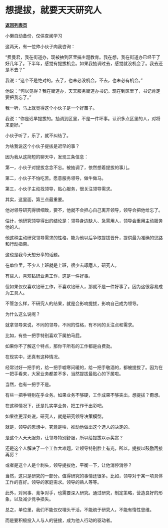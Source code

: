 # 想提拔，就要天天研究人

[**返回列表页**](/gzh/费曼的小茶馆)

小懒自动备份，仅供查阅学习

这两天，有一位帅小伙子向我咨询：

  

“费曼君，我在街道办，现被抽到区里搞主题教育。我在想，我在街道办已经干了好几年了。下半年，感觉有提拔机会。如果我抽调过去，感觉就没机会了。我去还是不去？”

  

我说：“这个不是绝对的。去了，也未必没机会。不去，也未必有机会。”

  

他说：“何以见得？我在街道办，天天服务街道办书记。现在到区里了，书记肯定要把我忘了。”

  

我一听，马上就觉得这个小伙子是一个好苗子。

  

我说：“你是迟早提拔的。抽调到区里，不是一件坏事。认识多点区里的人，对将来更好。”

  

小伙子听了，乐了，就不纠结了。

  

为啥我说这个小伙子提拔是迟早的事？

  

因为我从这简短的聊天中，发现三条信息：

  

第一，小伙子对提拔念念不忘。被抽调了，依然想着提拔的事儿。

  

第二，小伙子不怕吃苦。愿意服务领导，做牛做马。

  

第三，小伙子主动找领导，贴心服务，很关注领导需求。

  

其实，这里面，第三点最重要。

  

他对领导研究得很细致，要不，他就不会担心自己离开领导，领导会把他给忘了。

  

估计，他研究领导得出的结论是：领导身边缺人、急需用人，领导会重用主动服务他的人。

  

他这种主动研究领导需求的性格，能为他以后争取提拔晋升，提供最为准确的思路和行动指南。

  

这也是我今天想分享的话题。

  

在单位里，不少人上班就是上班，很少去琢磨人，研究人。

  

有些人，喜欢钻研业务工作，这是一件好事。

  

但如果仅仅喜欢钻研工作，不喜欢钻研人，那就不是一件好事了。因为这很容易成为工具人。

  

不管怎么样，不研究人的结果，就是会影响提拔，影响自己成为领导。

  

为什么这么说呢？

  

就拿领导来说，不同的领导，不同的性格，有不同的关注点和需求。

  

比如，有些一把手特别喜欢下属拍马屁。

  

如果你不了解这个特点，那你干所有的工作都是白费劲。

  

在现实中，还真有这种情况。

  

经常讨好一把手的，给一把手嘘寒问暖的，给一把手敬酒的，都被提拔了。因为在一把手看来，大家业务都差不多，当然提拔最贴心的下属啦。

  

当然，也有一把手不是。

  

有些一把手特别在乎业务。如果业务不够硬，工作成果不够突出。想提拔？甭想。

  

在这种情况下，还是扎实学业务，把工作干出彩吧。

  

如果往更深处说，研究人，就是研究领导决策模型。

  

就是，领导的思想中，究竟是啥，推动他做出这个选人的决定的。

  

是这个人天天服务，让领导特别舒服，所以给提拔以示奖赏？

  

还是这个人解决了一个工作大难题，让领导特别脸上有光，所以，提拔以鼓励再接再厉？

  

或者是这个人是个刺头，领导提拔他，平衡一下，让他消停消停？

  

当然，这只是研究的一部分。值得研究的事情还很多。比如，领导对于某一项具体工作的喜好。领导的家庭需求。领导的熟人等等。

  

此外，对同事、竞争对手，也需要深入研究。通过研究，制定策略，营造良好的形象，以及减少竞争损失。

  

总之，单位里，我们不能仅仅埋头干活，不能疏于研究人，不能有惰性思维。

  

而是要积极投入人与人的链接，成为他人行动的驱动者。

